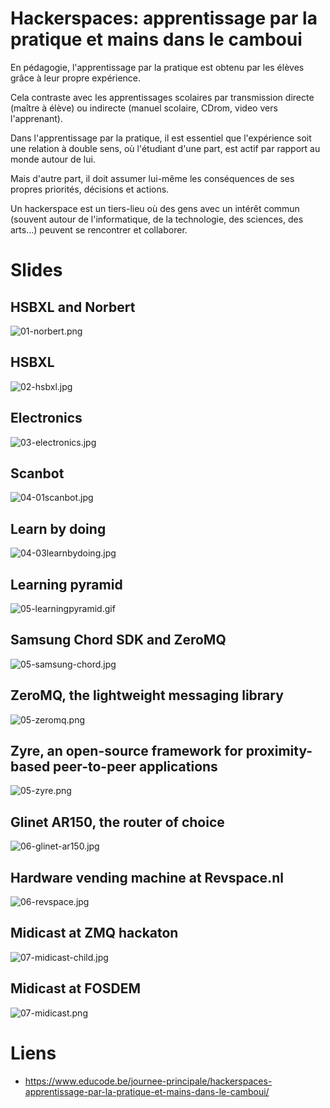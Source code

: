 Hackerspaces: apprentissage par la pratique et mains dans le camboui
====================================================================

En pédagogie, l'apprentissage par la pratique est obtenu par les élèves grâce à leur propre expérience.

Cela contraste avec les apprentissages scolaires par transmission directe (maître à élève) ou indirecte (manuel scolaire, CDrom, video vers l'apprenant).

Dans l'apprentissage par la pratique, il est essentiel que l'expérience soit une relation à double sens, où l'étudiant d'une part, est actif par rapport au monde autour de lui.

Mais d'autre part, il doit assumer lui-même les conséquences de ses propres priorités, décisions et actions.

Un hackerspace est un tiers-lieu où des gens avec un intérêt commun (souvent autour de l'informatique, de la technologie, des sciences, des arts…) peuvent se rencontrer et collaborer.

Slides
======

## HSBXL and Norbert
![01-norbert.png](01-norbert.png)
## HSBXL
![02-hsbxl.jpg](02-hsbxl.jpg)
## Electronics
![03-electronics.jpg](03-electronics.jpg)
## Scanbot
![04-01scanbot.jpg](04-01scanbot.jpg)
## Learn by doing
![04-03learnbydoing.jpg](04-03learnbydoing.jpg)
## Learning pyramid
![05-learningpyramid.gif](05-learningpyramid.gif)
## Samsung Chord SDK and ZeroMQ
![05-samsung-chord.jpg](05-samsung-chord.jpg)
## ZeroMQ, the lightweight messaging library
![05-zeromq.png](05-zeromq.png)
## Zyre, an open-source framework for proximity-based peer-to-peer applications
![05-zyre.png](05-zyre.png)
## Glinet AR150, the router of choice
![06-glinet-ar150.jpg](06-glinet-ar150.jpg)
## Hardware vending machine at Revspace.nl
![06-revspace.jpg](06-revspace.jpg)
## Midicast at ZMQ hackaton
![07-midicast-child.jpg](07-midicast-child.jpg)
## Midicast at FOSDEM
![07-midicast.png](07-midicast.png)


Liens
=====

* https://www.educode.be/journee-principale/hackerspaces-apprentissage-par-la-pratique-et-mains-dans-le-camboui/
